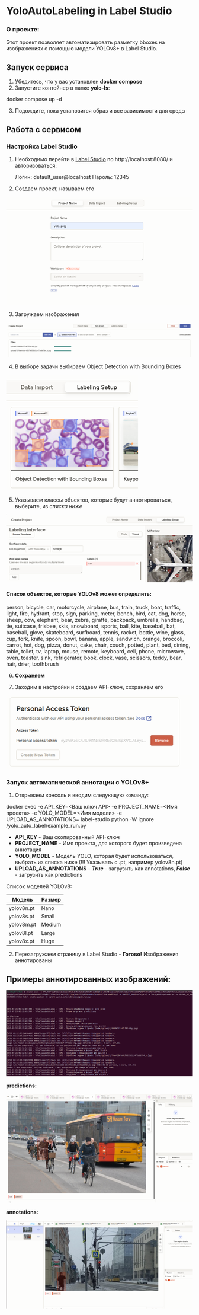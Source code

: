# YoloAutoLabeling in Label Studio

### О проекте:
Этот проект позволяет автоматизировать разметку bboxes на изображениях с помощью модели YOLOv8+ в Label Studio.

## Запуск сервиса

1. Убедитесь, что у вас установлен **docker compose**
2. Запустите контейнер в папке **yolo-ls**:


docker compose up -d

3. Подождите, пока установится образ и все зависимости для среды

## Работа с сервисом

### Настройка Label Studio

1. Необходимо перейти в [Label Studio](http://localhost:8080/) по http://localhost:8080/ и авторизоваться:

    Логин: default_user@localhost
    Пароль: 12345

2. Создаем проект, называем его

![img.png](img.png)

3. Загружаем изображения

![img_1.png](img_1.png)

4. В выборе задачи выбираем Object Detection with Bounding Boxes


![img_2.png](img_2.png)

5. Указываем классы объектов, которые будут аннотироваться, выберите, из *списка ниже*

![img_3.png](img_3.png)

#### Список объектов, которые YOLOv8 может определить:
person, bicycle, car, motorcycle, airplane, bus, train, truck,
boat, traffic, light, fire, hydrant, stop, sign, parking, meter,
bench, bird, cat, dog, horse, sheep, cow, elephant, bear, zebra,
giraffe, backpack, umbrella, handbag, tie, suitcase, frisbee, skis,
snowboard, sports, ball, kite, baseball, bat, baseball, glove,
skateboard, surfboard, tennis, racket, bottle, wine, glass, cup,
fork, knife, spoon, bowl, banana, apple, sandwich, orange,
broccoli, carrot, hot, dog, pizza, donut, cake, chair, couch,
potted, plant, bed, dining, table, toilet, tv, laptop, mouse,
remote, keyboard, cell, phone, microwave, oven, toaster, sink,
refrigerator, book, clock, vase, scissors, teddy, bear, hair,
drier, toothbrush

6. **Сохраняем**

7. Заходим в настройки и создаем API-ключ, сохраняем его

![img_4.png](img_4.png)

### Запуск автоматической аннотации с YOLOv8+

1. Открываем консоль и вводим следующую команду:


docker exec -e API_KEY=<Ваш ключ API> -e PROJECT_NAME=<Имя проекта> -e YOLO_MODEL=<Имя модели> -e UPLOAD_AS_ANNOTATIONS=<True or False> label-studio python -W ignore /yolo_auto_label/example_run.py

- **API_KEY** - Ваш скопированный API-ключ
- **PROJECT_NAME** - Имя проекта, для которого будет произведена аннотация
- **YOLO_MODEL** - Модель YOLO, которая будет использоваться, выбрать из списка ниже (!!! Указывать с .pt, например yolov8n.pt)
- **UPLOAD_AS_ANNOTATIONS** - ***True*** - загрузить как annotations, ***False*** - загрузить как predictions

Список моделей YOLOv8:

| Модель     | Размер   |
|------------|----------|
| yolov8n.pt | Nano     |
| yolov8s.pt | Small    |
| yolov8m.pt | Medium   |
| yolov8l.pt | Large    |
| yolov8x.pt | Huge     |

2. Перезагружаем страницу в Label Studio - **Готово!** Изображения аннотированы

## Примеры аннотированных изображений:
![img_6.png](img_6.png)

**predictions:**

![img_5.png](img_5.png)

**annotations:**

![img_7.png](img_7.png)



